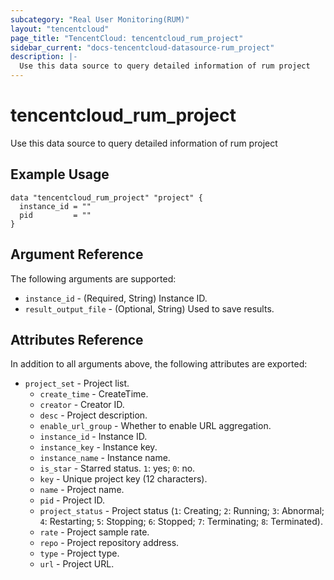 ```yaml
---
subcategory: "Real User Monitoring(RUM)"
layout: "tencentcloud"
page_title: "TencentCloud: tencentcloud_rum_project"
sidebar_current: "docs-tencentcloud-datasource-rum_project"
description: |-
  Use this data source to query detailed information of rum project
---
```


# tencentcloud_rum_project

Use this data source to query detailed information of rum project

## Example Usage

```hcl
data "tencentcloud_rum_project" "project" {
  instance_id = ""
  pid         = ""
}
```

## Argument Reference

The following arguments are supported:

* `instance_id` - (Required, String) Instance ID.
* `result_output_file` - (Optional, String) Used to save results.

## Attributes Reference

In addition to all arguments above, the following attributes are exported:

* `project_set` - Project list.
  * `create_time` - CreateTime.
  * `creator` - Creator ID.
  * `desc` - Project description.
  * `enable_url_group` - Whether to enable URL aggregation.
  * `instance_id` - Instance ID.
  * `instance_key` - Instance key.
  * `instance_name` - Instance name.
  * `is_star` - Starred status. `1`: yes; `0`: no.
  * `key` - Unique project key (12 characters).
  * `name` - Project name.
  * `pid` - Project ID.
  * `project_status` - Project status (`1`: Creating; `2`: Running; `3`: Abnormal; `4`: Restarting; `5`: Stopping; `6`: Stopped; `7`: Terminating; `8`: Terminated).
  * `rate` - Project sample rate.
  * `repo` - Project repository address.
  * `type` - Project type.
  * `url` - Project URL.


